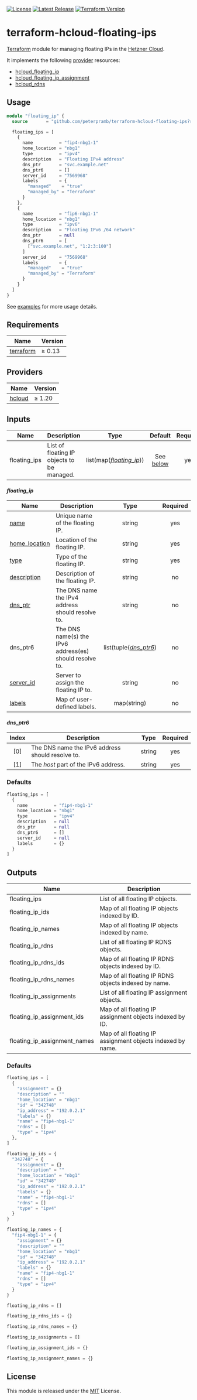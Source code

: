 [![License](https://img.shields.io/github/license/peterpramb/terraform-hcloud-floating-ips)](https://github.com/peterpramb/terraform-hcloud-floating-ips/blob/master/LICENSE)
[![Latest Release](https://img.shields.io/github/v/release/peterpramb/terraform-hcloud-floating-ips?sort=semver)](https://github.com/peterpramb/terraform-hcloud-floating-ips/releases/latest)
[![Terraform Version](https://img.shields.io/badge/terraform-%E2%89%A5%200.13.0-623ce4)](https://www.terraform.io)


# terraform-hcloud-floating-ips

[Terraform](https://www.terraform.io) module for managing floating IPs in the [Hetzner Cloud](https://www.hetzner.com/cloud).

It implements the following [provider](#providers) resources:

- [hcloud\_floating\_ip](https://registry.terraform.io/providers/hetznercloud/hcloud/latest/docs/resources/floating_ip)
- [hcloud\_floating\_ip\_assignment](https://registry.terraform.io/providers/hetznercloud/hcloud/latest/docs/resources/floating_ip_assignment)
- [hcloud\_rdns](https://registry.terraform.io/providers/hetznercloud/hcloud/latest/docs/resources/rdns)


## Usage

```terraform
module "floating_ip" {
  source       = "github.com/peterpramb/terraform-hcloud-floating-ips?ref=<release>"

  floating_ips = [
    { 
      name          = "fip4-nbg1-1"
      home_location = "nbg1"
      type          = "ipv4"
      description   = "Floating IPv4 address"
      dns_ptr       = "svc.example.net"
      dns_ptr6      = []
      server_id     = "7569968"
      labels        = {
        "managed"    = "true"
        "managed_by" = "Terraform"
      }
    },
    { 
      name          = "fip6-nbg1-1"
      home_location = "nbg1"
      type          = "ipv6"
      description   = "Floating IPv6 /64 network"
      dns_ptr       = null
      dns_ptr6      = [
        ["svc.example.net", "1:2:3:100"]
      ]
      server_id     = "7569968"
      labels        = {
        "managed"    = "true"
        "managed_by" = "Terraform"
      }
    }
  ]
}
```

See [examples](https://github.com/peterpramb/terraform-hcloud-floating-ips/blob/master/examples) for more usage details.


## Requirements

| Name | Version |
|------|---------|
| [terraform](https://www.terraform.io) | &ge; 0.13 |


## Providers

| Name | Version |
|------|---------|
| [hcloud](https://registry.terraform.io/providers/hetznercloud/hcloud) | &ge; 1.20 |


## Inputs

| Name | Description | Type | Default | Required |
|------|-------------|:----:|:-------:|:--------:|
| floating\_ips | List of floating IP objects to be managed. | list(map([*floating\_ip*](#floating_ip))) | See [below](#defaults) | yes |


#### *floating\_ip*

| Name | Description | Type | Required |
|------|-------------|:----:|:--------:|
| [name](https://registry.terraform.io/providers/hetznercloud/hcloud/latest/docs/resources/floating_ip#name) | Unique name of the floating IP. | string | yes |
| [home\_location](https://registry.terraform.io/providers/hetznercloud/hcloud/latest/docs/resources/floating_ip#home_location) | Location of the floating IP. | string | yes |
| [type](https://registry.terraform.io/providers/hetznercloud/hcloud/latest/docs/resources/floating_ip#type) | Type of the floating IP. | string | yes |
| [description](https://registry.terraform.io/providers/hetznercloud/hcloud/latest/docs/resources/floating_ip#description) | Description of the floating IP. | string | no |
| [dns\_ptr](https://registry.terraform.io/providers/hetznercloud/hcloud/latest/docs/resources/rdns#dns_ptr) | The DNS name the IPv4 address should resolve to. | string | no |
| dns\_ptr6 | The DNS name(s) the IPv6 address(es) should resolve to. | list(tuple([*dns\_ptr6*](#dns_ptr6)) | no |
| [server\_id](https://registry.terraform.io/providers/hetznercloud/hcloud/latest/docs/resources/floating_ip_assignment#server_id) | Server to assign the floating IP to. | string | no |
| [labels](https://registry.terraform.io/providers/hetznercloud/hcloud/latest/docs/resources/floating_ip#labels) | Map of user-defined labels. | map(string) | no |


#### *dns\_ptr6*

| Index | Description | Type | Required |
|:-----:|-------------|:----:|:--------:|
| \[0] | The DNS name the IPv6 address should resolve to. | string | yes |
| \[1] | The *host* part of the IPv6 address. | string | yes |


### Defaults

```terraform
floating_ips = [
  {
    name          = "fip4-nbg1-1"
    home_location = "nbg1"
    type          = "ipv4"
    description   = null
    dns_ptr       = null
    dns_ptr6      = []
    server_id     = null
    labels        = {}
  }
]
```


## Outputs

| Name | Description |
|------|-------------|
| floating\_ips | List of all floating IP objects. |
| floating\_ip\_ids | Map of all floating IP objects indexed by ID. |
| floating\_ip\_names | Map of all floating IP objects indexed by name. |
| floating\_ip\_rdns | List of all floating IP RDNS objects. |
| floating\_ip\_rdns\_ids | Map of all floating IP RDNS objects indexed by ID. |
| floating\_ip\_rdns\_names | Map of all floating IP RDNS objects indexed by name. |
| floating\_ip\_assignments | List of all floating IP assignment objects. |
| floating\_ip\_assignment\_ids | Map of all floating IP assignment objects indexed by ID. |
| floating\_ip\_assignment\_names | Map of all floating IP assignment objects indexed by name. |


### Defaults

```terraform
floating_ips = [
  {
    "assignment" = {}
    "description" = ""
    "home_location" = "nbg1"
    "id" = "342748"
    "ip_address" = "192.0.2.1"
    "labels" = {}
    "name" = "fip4-nbg1-1"
    "rdns" = []
    "type" = "ipv4"
  },
]

floating_ip_ids = {
  "342748" = {
    "assignment" = {}
    "description" = ""
    "home_location" = "nbg1"
    "id" = "342748"
    "ip_address" = "192.0.2.1"
    "labels" = {}
    "name" = "fip4-nbg1-1"
    "rdns" = []
    "type" = "ipv4"
  }
}

floating_ip_names = {
  "fip4-nbg1-1" = {
    "assignment" = {}
    "description" = ""
    "home_location" = "nbg1"
    "id" = "342748"
    "ip_address" = "192.0.2.1"
    "labels" = {}
    "name" = "fip4-nbg1-1"
    "rdns" = []
    "type" = "ipv4"
  }
}

floating_ip_rdns = []

floating_ip_rdns_ids = {}

floating_ip_rdns_names = {}

floating_ip_assignments = []

floating_ip_assignment_ids = {}

floating_ip_assignment_names = {}
```


## License

This module is released under the [MIT](https://github.com/peterpramb/terraform-hcloud-floating-ips/blob/master/LICENSE) License.
